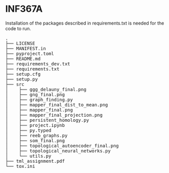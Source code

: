 # INF367A
Installation of the packages described in requirements.txt is needed for the code to run.
<pre>
.
├── LICENSE
├── MANIFEST.in
├── pyproject.toml
├── README.md
├── requirements_dev.txt
├── requirements.txt
├── setup.cfg
├── setup.py
├── src
│    ├── ggg_delauny_final.png
│    ├── gng_final.png
│    ├── graph_finding.py
│    ├── mapper_final_dist_to_mean.png
│    ├── mapper_final.png
│    ├── mapper_final_projection.png
│    ├── persistent_homology.py
│    ├── project.ipynb
│    ├── py.typed
│    ├── reeb_graphs.py
│    ├── som_final.png
│    ├── topological_autoencoder_final.png
│    ├── topological_neural_networks.py
│    └── utils.py
├── tml_assignment.pdf
└── tox.ini

</pre>